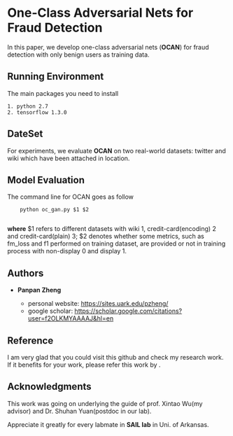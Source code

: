 
# One-Class Adversarial Nets for Fraud Detection

In this paper, we develop one-class adversarial nets (**OCAN**) for fraud detection with only benign users as training data. 

## Running Environment

The main packages you need to install

```
1. python 2.7 
2. tensorflow 1.3.0
```

## DateSet

For experiments, we evaluate **OCAN** on two real-world datasets: twitter and wiki which have been attached in location.

## Model Evaluation

The command line for OCAN goes as follow

```
    python oc_gan.py $1 $2
    
```
**where** $1 refers to different datasets with wiki 1, credit-card(encoding) 2 and credit-card(plain) 3; $2 denotes whether some metrics, such as fm_loss and f1 performed on training dataset, are provided or not in training process  with non-display 0 and display 1.

## Authors

* **Panpan Zheng** 

    - personal website: https://sites.uark.edu/pzheng/
    - google scholar: https://scholar.google.com/citations?user=f2OLKMYAAAAJ&hl=en

## Reference

I am very glad that you could visit this github and check my research work. If it benefits for your work, please refer this work by
.

## Acknowledgments

This work was going on underlying the guide of prof. Xintao Wu(my advisor) and Dr. Shuhan Yuan(postdoc in our lab). 

Appreciate it greatly for every labmate in **SAIL lab** in Uni. of Arkansas.
